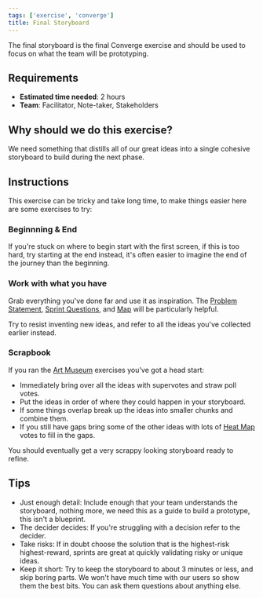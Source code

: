 ```yaml
---
tags: ['exercise', 'converge']
title: Final Storyboard
---
```


The final storyboard is the final Converge exercise and should be used to focus
on what the team will be prototyping.

## Requirements

- **Estimated time needed**: 2 hours
- **Team**: Facilitator, Note-taker, Stakeholders

## Why should we do this exercise?

We need something that distills all of our great ideas into a single cohesive
storyboard to build during the next phase.

## Instructions

This exercise can be tricky and take long time, to make things easier here are
some exercises to try:

### Beginnning & End

If you're stuck on where to begin start with the first screen, if this is too
hard, try starting at the end instead, it's often easier to imagine the end of
the journey than the beginning.

### Work with what you have

Grab everything you've done far and use it as inspiration. The [Problem Statement](/exercises/problem-statement),
 [Sprint Questions](/exercises/sprint-questions), and [Map](/exercises/make-a-map) will be particularly helpful.

Try to resist inventing new ideas, and refer to all the ideas you've collected
earlier instead.

### Scrapbook

If you ran the [Art Museum](/exercises/art-museum) exercises you've got a head start:

- Immediately bring over all the ideas with supervotes and straw poll votes.
- Put the ideas in order of where they could happen in your storyboard.
- If some things overlap break up the ideas into smaller chunks and combine them.
- If you still have gaps bring some of the other ideas with lots of [Heat Map](/exercises/heat-map)
  votes to fill in the gaps.

You should eventually get a very scrappy looking storyboard ready to refine.

## Tips

- Just enough detail: Include enough that your team understands the storyboard,
  nothing more, we need this as a guide to build a prototype, this isn't a
  blueprint.
- The decider decides: If you're struggling with a decision refer to the
  decider.
- Take risks: If in doubt choose the solution that is the highest-risk
  highest-reward, sprints are great at quickly validating risky or unique
  ideas.
- Keep it short: Try to keep the storyboard to about 3 minutes or less, and
  skip boring parts. We won't have much time with our users so show them the
  best bits. You can ask them questions about anything else.
